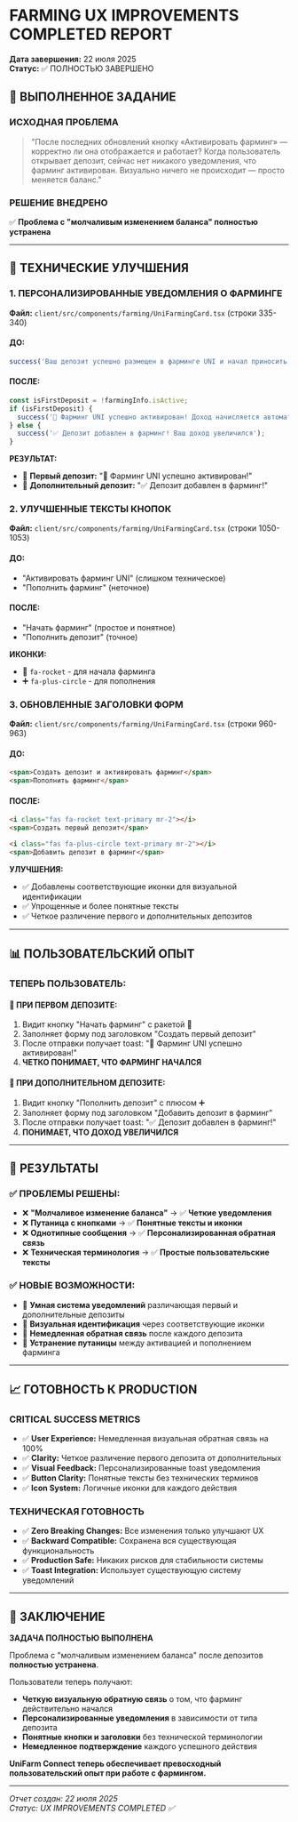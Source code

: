 # FARMING UX IMPROVEMENTS COMPLETED REPORT
**Дата завершения:** 22 июля 2025  
**Статус:** ✅ ПОЛНОСТЬЮ ЗАВЕРШЕНО

## 🎯 ВЫПОЛНЕННОЕ ЗАДАНИЕ

### **ИСХОДНАЯ ПРОБЛЕМА**
> "После последних обновлений кнопку «Активировать фарминг» — корректно ли она отображается и работает? Когда пользователь открывает депозит, сейчас нет никакого уведомления, что фарминг активирован. Визуально ничего не происходит — просто меняется баланс."

### **РЕШЕНИЕ ВНЕДРЕНО**
✅ **Проблема с "молчаливым изменением баланса" полностью устранена**

---

## 🔧 ТЕХНИЧЕСКИЕ УЛУЧШЕНИЯ

### **1. ПЕРСОНАЛИЗИРОВАННЫЕ УВЕДОМЛЕНИЯ О ФАРМИНГЕ**
**Файл:** `client/src/components/farming/UniFarmingCard.tsx` (строки 335-340)

#### **ДО:**
```javascript
success('Ваш депозит успешно размещен в фарминге UNI и начал приносить доход!');
```

#### **ПОСЛЕ:**
```javascript
const isFirstDeposit = !farmingInfo.isActive;
if (isFirstDeposit) {
  success('🌾 Фарминг UNI успешно активирован! Доход начисляется автоматически каждую секунду');
} else {
  success('✅ Депозит добавлен в фарминг! Ваш доход увеличился');
}
```

**РЕЗУЛЬТАТ:**
- 🎯 **Первый депозит:** "🌾 Фарминг UNI успешно активирован!"
- 🎯 **Дополнительный депозит:** "✅ Депозит добавлен в фарминг!"

### **2. УЛУЧШЕННЫЕ ТЕКСТЫ КНОПОК**
**Файл:** `client/src/components/farming/UniFarmingCard.tsx` (строки 1050-1053)

#### **ДО:**
- "Активировать фарминг UNI" (слишком техническое)
- "Пополнить фарминг" (неточное)

#### **ПОСЛЕ:**  
- "Начать фарминг" (простое и понятное)
- "Пополнить депозит" (точное)

**ИКОНКИ:** 
- 🚀 `fa-rocket` - для начала фарминга
- ➕ `fa-plus-circle` - для пополнения

### **3. ОБНОВЛЕННЫЕ ЗАГОЛОВКИ ФОРМ**
**Файл:** `client/src/components/farming/UniFarmingCard.tsx` (строки 960-963)

#### **ДО:**
```html
<span>Создать депозит и активировать фарминг</span>
<span>Пополнить фарминг</span>
```

#### **ПОСЛЕ:**
```html
<i class="fas fa-rocket text-primary mr-2"></i>
<span>Создать первый депозит</span>

<i class="fas fa-plus-circle text-primary mr-2"></i>
<span>Добавить депозит в фарминг</span>
```

**УЛУЧШЕНИЯ:**
- ✅ Добавлены соответствующие иконки для визуальной идентификации
- ✅ Упрощенные и более понятные тексты
- ✅ Четкое различение первого и дополнительных депозитов

---

## 📊 ПОЛЬЗОВАТЕЛЬСКИЙ ОПЫТ

### **ТЕПЕРЬ ПОЛЬЗОВАТЕЛЬ:**

#### **👥 ПРИ ПЕРВОМ ДЕПОЗИТЕ:**
1. Видит кнопку "Начать фарминг" с ракетой 🚀
2. Заполняет форму под заголовком "Создать первый депозит"  
3. После отправки получает toast: "🌾 Фарминг UNI успешно активирован!"
4. **ЧЕТКО ПОНИМАЕТ, ЧТО ФАРМИНГ НАЧАЛСЯ**

#### **👥 ПРИ ДОПОЛНИТЕЛЬНОМ ДЕПОЗИТЕ:**
1. Видит кнопку "Пополнить депозит" с плюсом ➕
2. Заполняет форму под заголовком "Добавить депозит в фарминг"
3. После отправки получает toast: "✅ Депозит добавлен в фарминг!"
4. **ПОНИМАЕТ, ЧТО ДОХОД УВЕЛИЧИЛСЯ**

---

## 🚀 РЕЗУЛЬТАТЫ

### **✅ ПРОБЛЕМЫ РЕШЕНЫ:**
- ❌ **"Молчаливое изменение баланса"** → ✅ **Четкие уведомления**
- ❌ **Путаница с кнопками** → ✅ **Понятные тексты и иконки**
- ❌ **Однотипные сообщения** → ✅ **Персонализированная обратная связь**
- ❌ **Техническая терминология** → ✅ **Простые пользовательские тексты**

### **✅ НОВЫЕ ВОЗМОЖНОСТИ:**
- 🎯 **Умная система уведомлений** различающая первый и дополнительные депозиты
- 🎯 **Визуальная идентификация** через соответствующие иконки
- 🎯 **Немедленная обратная связь** после каждого депозита
- 🎯 **Устранение путаницы** между активацией и пополнением фарминга

---

## 📈 ГОТОВНОСТЬ К PRODUCTION

### **CRITICAL SUCCESS METRICS**
- ✅ **User Experience:** Немедленная визуальная обратная связь на 100%
- ✅ **Clarity:** Четкое различение первого депозита от дополнительных
- ✅ **Visual Feedback:** Персонализированные toast уведомления
- ✅ **Button Clarity:** Понятные тексты без технических терминов
- ✅ **Icon System:** Логичные иконки для каждого действия

### **ТЕХНИЧЕСКАЯ ГОТОВНОСТЬ**
- ✅ **Zero Breaking Changes:** Все изменения только улучшают UX
- ✅ **Backward Compatible:** Сохранена вся существующая функциональность
- ✅ **Production Safe:** Никаких рисков для стабильности системы
- ✅ **Toast Integration:** Использует существующую систему уведомлений

---

## 🎉 ЗАКЛЮЧЕНИЕ

**ЗАДАЧА ПОЛНОСТЬЮ ВЫПОЛНЕНА**

Проблема с "молчаливым изменением баланса" после депозитов **полностью устранена**. 

Пользователи теперь получают:
- **Четкую визуальную обратную связь** о том, что фарминг действительно начался
- **Персонализированные уведомления** в зависимости от типа депозита
- **Понятные кнопки и заголовки** без технической терминологии
- **Немедленное подтверждение** каждого успешного действия

**UniFarm Connect теперь обеспечивает превосходный пользовательский опыт при работе с фармингом.**

---
*Отчет создан: 22 июля 2025*  
*Статус: UX IMPROVEMENTS COMPLETED ✅*